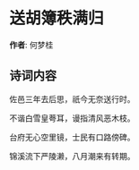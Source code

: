 # 送胡簿秩满归

**作者**: 何梦桂

## 诗词内容

佐邑三年去后思，祇今无奈送行时。

不谐白雪皇荂耳，谩指清风恶木枝。

台府无心空里镜，士民有口路傍碑。

锦溪流下严陵濑，八月潮来有转期。

